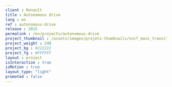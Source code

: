 ```yaml
---
client : Renault
title : Autonomous drive
lang : en
ref : autonomous-drive
release : 2015
permalink : /en/projects/autonomous-drive
project_thumbnail : /assets/images/projets-thumbnails/sncf_mass_transit_thumb.webp
project_weight : 240
project_bg : #222222
project_fg : #FFFFFF
layout : project
isInteraction : true
isMotion : true
layout_type: "light"
promoted : false
---
```

